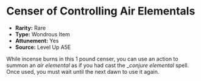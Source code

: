 
# Censer of Controlling Air Elementals

* **Rarity:** Rare
* **Type:** Wondrous Item
* **Attunement:** Yes
* **Source:** Level Up A5E


While incense burns in this 1 pound censer, you can use an action to summon an _air elemental_  as if you had cast the __conjure elemental_ spell. Once used, you must wait until the next dawn to use it again.
